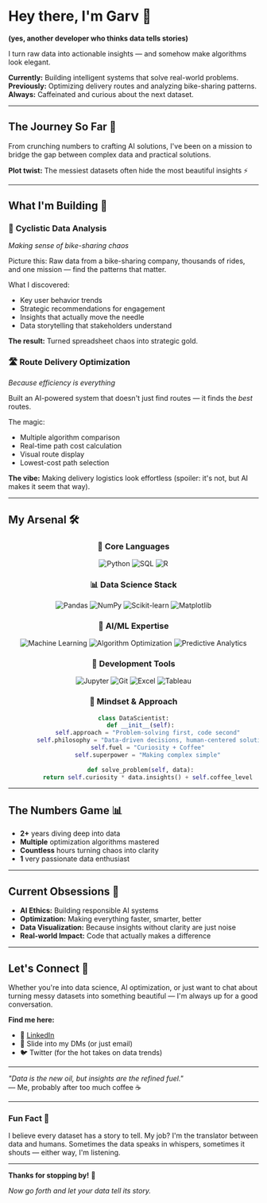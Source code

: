 # Hey there, I'm Garv 👋

**(yes, another developer who thinks data tells stories)**

I turn raw data into actionable insights — and somehow make algorithms look elegant.

**Currently:** Building intelligent systems that solve real-world problems.  
**Previously:** Optimizing delivery routes and analyzing bike-sharing patterns.  
**Always:** Caffeinated and curious about the next dataset.

---

## The Journey So Far 🚀

From crunching numbers to crafting AI solutions, I've been on a mission to bridge the gap between complex data and practical solutions.

**Plot twist:** The messiest datasets often hide the most beautiful insights ⚡

---

## What I'm Building 🔧

### 🚴 **Cyclistic Data Analysis**
*Making sense of bike-sharing chaos*

Picture this: Raw data from a bike-sharing company, thousands of rides, and one mission — find the patterns that matter.

What I discovered:
- Key user behavior trends
- Strategic recommendations for engagement
- Insights that actually move the needle
- Data storytelling that stakeholders understand

**The result:** Turned spreadsheet chaos into strategic gold.

### 🛣️ **Route Delivery Optimization**
*Because efficiency is everything*

Built an AI-powered system that doesn't just find routes — it finds the *best* routes.

The magic:
- Multiple algorithm comparison
- Real-time path cost calculation
- Visual route display
- Lowest-cost path selection

**The vibe:** Making delivery logistics look effortless (spoiler: it's not, but AI makes it seem that way).

---

## My Arsenal 🛠️

<div align="center">

### 🧠 **Core Languages**
![Python](https://img.shields.io/badge/Python-3776AB?style=for-the-badge&logo=python&logoColor=white)
![SQL](https://img.shields.io/badge/SQL-4479A1?style=for-the-badge&logo=mysql&logoColor=white)
![R](https://img.shields.io/badge/R-276DC3?style=for-the-badge&logo=r&logoColor=white)

### 📊 **Data Science Stack**
![Pandas](https://img.shields.io/badge/Pandas-150458?style=for-the-badge&logo=pandas&logoColor=white)
![NumPy](https://img.shields.io/badge/NumPy-013243?style=for-the-badge&logo=numpy&logoColor=white)
![Scikit-learn](https://img.shields.io/badge/Scikit--learn-F7931E?style=for-the-badge&logo=scikit-learn&logoColor=white)
![Matplotlib](https://img.shields.io/badge/Matplotlib-11557C?style=for-the-badge&logo=python&logoColor=white)

### 🤖 **AI/ML Expertise**
![Machine Learning](https://img.shields.io/badge/Machine%20Learning-FF6F00?style=for-the-badge&logo=tensorflow&logoColor=white)
![Algorithm Optimization](https://img.shields.io/badge/Algorithm%20Optimization-4CAF50?style=for-the-badge&logo=algorithm&logoColor=white)
![Predictive Analytics](https://img.shields.io/badge/Predictive%20Analytics-9C27B0?style=for-the-badge&logo=analytics&logoColor=white)

### 🔧 **Development Tools**
![Jupyter](https://img.shields.io/badge/Jupyter-F37626?style=for-the-badge&logo=jupyter&logoColor=white)
![Git](https://img.shields.io/badge/Git-F05032?style=for-the-badge&logo=git&logoColor=white)
![Excel](https://img.shields.io/badge/Excel-217346?style=for-the-badge&logo=microsoft-excel&logoColor=white)
![Tableau](https://img.shields.io/badge/Tableau-E97627?style=for-the-badge&logo=tableau&logoColor=white)

### 🎯 **Mindset & Approach**
```python
class DataScientist:
    def __init__(self):
        self.approach = "Problem-solving first, code second"
        self.philosophy = "Data-driven decisions, human-centered solutions"
        self.fuel = "Curiosity + Coffee"
        self.superpower = "Making complex simple"
    
    def solve_problem(self, data):
        return self.curiosity * data.insights() + self.coffee_level
```

</div>

---

## The Numbers Game 📊

- **2+** years diving deep into data
- **Multiple** optimization algorithms mastered
- **Countless** hours turning chaos into clarity
- **1** very passionate data enthusiast

---

## Current Obsessions 🎯

- **AI Ethics:** Building responsible AI systems
- **Optimization:** Making everything faster, smarter, better
- **Data Visualization:** Because insights without clarity are just noise
- **Real-world Impact:** Code that actually makes a difference

---

## Let's Connect 🤝

Whether you're into data science, AI optimization, or just want to chat about turning messy datasets into something beautiful — I'm always up for a good conversation.

**Find me here:**
- 💼 [LinkedIn](https://www.linkedin.com/in/garvgulati)
- 📧 Slide into my DMs (or just email)
- 🐦 Twitter (for the hot takes on data trends)

---

*"Data is the new oil, but insights are the refined fuel."*  
— Me, probably after too much coffee ☕

---

### Fun Fact 🎲
I believe every dataset has a story to tell. My job? I'm the translator between data and humans. Sometimes the data speaks in whispers, sometimes it shouts — either way, I'm listening.

---

**Thanks for stopping by!** 🌟

*Now go forth and let your data tell its story.*
